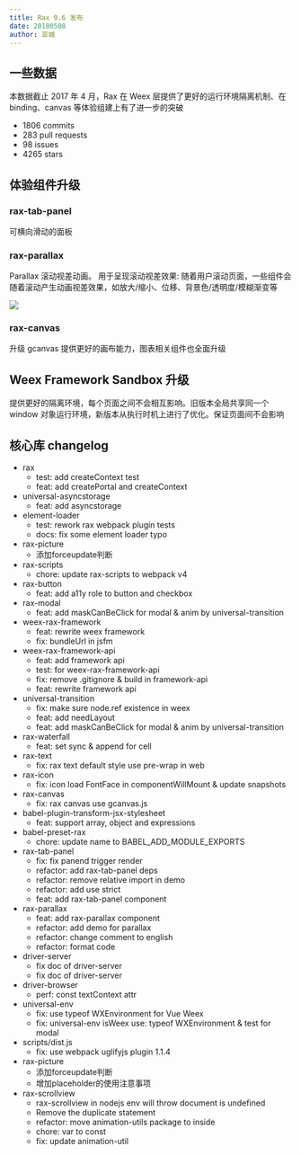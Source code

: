 ```yaml
---
title: Rax 0.6 发布
date: 20180508
author: 亚城
---
```


## 一些数据

本数据截止 2017 年 4 月，Rax 在 Weex 层提供了更好的运行环境隔离机制、在 binding、canvas 等体验组建上有了进一步的突破

* 1806 commits
* 283 pull requests
* 98 issues
* 4265 stars

## 体验组件升级 

### rax-tab-panel

 可横向滑动的面板

### rax-parallax

Parallax 滚动视差动画。
用于呈现滚动视差效果: 随着用户滚动页面，一些组件会随着滚动产生动画视差效果，如放大/缩小、位移、背景色/透明度/模糊渐变等

![](http://ata2-img.cn-hangzhou.img-pub.aliyun-inc.com/5cba5521d6192d3415b016e946d6d21c.gif)

### rax-canvas

升级 gcanvas 提供更好的画布能力，图表相关组件也全面升级

## Weex Framework Sandbox 升级

提供更好的隔离环境，每个页面之间不会相互影响。旧版本全局共享同一个 window 对象运行环境，新版本从执行时机上进行了优化。保证页面间不会影响

## 核心库 changelog

* rax
  * test: add createContext test
  * feat: add createPortal and createContext
* universal-asyncstorage
  * feat: add asyncstorage
* element-loader
  * test: rework rax webpack plugin tests
  * docs: fix some element loader typo
* rax-picture
  * 添加forceupdate判断
* rax-scripts
  * chore: update rax-scripts to webpack v4
* rax-button
  * feat: add a11y role to button and checkbox
* rax-modal
  * feat: add maskCanBeClick for modal & anim by universal-transition
* weex-rax-framework
  * feat: rewrite weex framework
  * fix: bundleUrl in jsfm
* weex-rax-framework-api
  * feat: add framework api
  * test: for weex-rax-framework-api
  * fix: remove .gitignore & build in framework-api
  * feat: rewrite framework api
* universal-transition
  * fix: make sure node.ref existence in weex
  * feat: add needLayout
  * feat: add maskCanBeClick for modal & anim by universal-transition
* rax-waterfall
  * feat: set sync & append for cell
* rax-text
  * fix: rax text default style use pre-wrap in web
* rax-icon
  * fix: icon load FontFace in componentWillMount & update snapshots
* rax-canvas
  * fix: rax canvas use gcanvas.js
* babel-plugin-transform-jsx-stylesheet
  * feat: support array, object and expressions
* babel-preset-rax
  * chore: update name to BABEL_ADD_MODULE_EXPORTS
* rax-tab-panel
  * fix: fix panend trigger render
  * refactor: add rax-tab-panel deps
  * refactor: remove relative import in demo
  * refactor: add use strict
  * feat: add rax-tab-panel component
* rax-parallax
  * feat: add rax-parallax component
  * refactor: add demo for parallax
  * refactor: change comment to english
  * refactor: format code
* driver-server
  * fix doc of driver-server
  * fix doc of driver-server
* driver-browser
  * perf: const textContext attr
* universal-env
  * fix: use typeof WXEnvironment for Vue Weex
  * fix: universal-env isWeex use: typeof WXEnvironment & test for modal
* scripts/dist.js
  * fix: use webpack uglifyjs plugin 1.1.4
* rax-picture
  * 添加forceupdate判断
  * 增加placeholder的使用注意事项
* rax-scrollview
  * rax-scrollview in nodejs env will throw document is undefined
  * Remove the duplicate statement
  * refactor: move animation-utils package to inside
  * chore: var to const
  * fix: update animation-util






